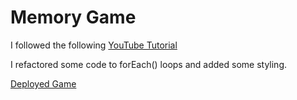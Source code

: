 # Memory Game

I followed the following <a href="https://youtu.be/ec8vSKJuZTk?si=iHVGT2YxoAKaPwBP&t=1123" target="_blank">YouTube Tutorial</a>

I refactored some code to forEach() loops and added some styling.

<a href="https://lanu135.github.io/Memory/" target="_blank">Deployed Game</a>
